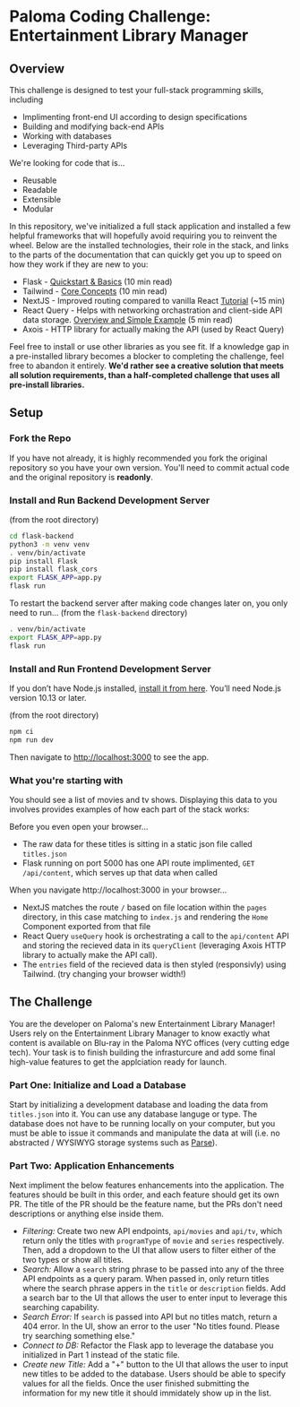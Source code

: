 # Paloma Coding Challenge: Entertainment Library Manager

## Overview

This challenge is designed to test your full-stack programming skills, including

* Implimenting front-end UI according to design specifications
* Building and modifying back-end APIs
* Working with databases
* Leveraging Third-party APIs

We're looking for code that is...

* Reusable
* Readable
* Extensible
* Modular

In this repository, we've initialized a full stack application and installed a few helpful frameworks that will hopefully avoid requiring you to reinvent the wheel. Below are the installed technologies, their role in the stack, and links to the parts of the documentation that can quickly get you up to speed on how they work if they are new to you:

* Flask - [Quickstart & Basics](https://flask.palletsprojects.com/en/2.0.x/quickstart/) (10 min read)
* Tailwind -  [Core Concepts](https://tailwindcss.com/docs/utility-first) (10 min read)
* NextJS - Improved routing compared to vanilla React [Tutorial](https://nextjs.org/learn/basics/create-nextjs-app?utm_source=next-site&utm_medium=nav-cta&utm_campaign=next-website) (\~15 min)
* React Query - Helps with networking orchastration and client-side API data storage. [Overview and Simple Example](https://react-query.tanstack.com/overview) (5 min read)
* Axois - HTTP library for actually making the API (used by React Query)

Feel free to install or use other libraries as you see fit. If a knowledge gap in a pre-installed library becomes a blocker to completing the challenge, feel free to abandon it entirely. **We'd rather see a creative solution that meets all solution requirements, than a half-completed challenge that uses all pre-install libraries.**

## Setup

### Fork the Repo

If you have not already, it is highly recommended you fork the original repository so you have your own version. You'll need to commit actual code and the original repository is **readonly**.

### Install and Run Backend Development Server

(from the root directory)
```bash
cd flask-backend
python3 -m venv venv
. venv/bin/activate
pip install Flask
pip install flask_cors
export FLASK_APP=app.py
flask run
```

To restart the backend server after making code changes later on, you only need to run...
(from the `flask-backend` directory)
```bash
. venv/bin/activate
export FLASK_APP=app.py
flask run
```

### Install and Run Frontend Development Server

If you don’t have Node.js installed, [install it from here](https://nodejs.org/en/). You’ll need Node.js version 10.13 or later.

(from the root directory)
```bash
npm ci
npm run dev
```

Then navigate to [http://localhost:3000](http://localhost:3000) to see the app.

### What you're starting with

You should see a list of movies and tv shows. Displaying this data to you involves provides examples of how each part of the stack works:

Before you even open your browser...

* The raw data for these titles is sitting in a static json file called `titles.json`
* Flask running on port 5000 has one API route implimented, `GET /api/content`, which serves up that data when called

When you navigate http://localhost:3000 in your browser...

* NextJS matches the route `/` based on file location within the `pages` directory, in this case matching to `index.js` and rendering the `Home` Component exported from that file
* React Query `useQuery` hook is orchestrating a call to the `api/content` API and storing the recieved data in its `queryClient` (leveraging Axois HTTP library to actually make the API call).
* The `entries` field of the recieved data is then styled (responsivly) using Tailwind. (try changing your browser width!)

## The Challenge

You are the developer on Paloma's new Entertainment Library Manager! Users rely on the Entertainment Library Manager to know exactly what content is available on Blu-ray in the Paloma NYC offices (very cutting edge tech). Your task is to finish building the infrasturcure and add some final high-value features to get the applciation ready for launch.

### Part One: Initialize and Load a Database

Start by initializing a development database and loading the data from `titles.json` into it. You can use any database languge or type. The database does not have to be running locally on your computer, but you must be able to issue it commands and manipulate the data at will (i.e. no abstracted / WYSIWYG storage systems such as [Parse](https://parseplatform.org/)).

### Part Two: Application Enhancements

Next impliment the below features enhancements into the application. The features should be built in this order, and each feature should get its own PR. The title of the PR should be the feature name, but the PRs don't need descriptions or anything else inside them.

* *Filtering:* Create two new API endpoints, `api/movies` and `api/tv`, which return only the titles with `programType` of `movie` and `series` respectively. Then, add a dropdown to the UI that allow users to filter either of the two types or show all titles.
* *Search:* Allow a `search` string phrase to be passed into any of the three API endpoints as a query param. When passed in, only return titles where the search phrase appers in the `title` or `description` fields. Add a search bar to the UI that allows the user to enter input to leverage this searching capability.
* *Search Error:* If `search` is passed into API but no titles match, return a 404 error. In the UI, show an error to the user "No titles found. Please try searching something else."
* *Connect to DB:* Refactor the Flask app to leverage the database you initialized in Part 1 instead of the static file.
* *Create new Title:* Add a "+" button to the UI that allows the user to input new titles to be added to the database. Users should be able to specify values for all the fields. Once the user finished submitting the information for my new title it should immidately show up in the list.